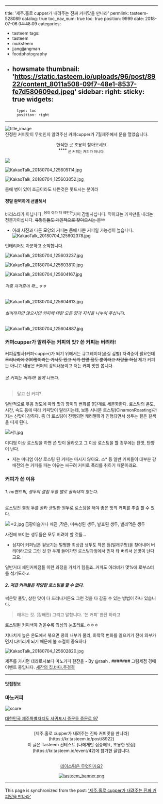 
---
title: '제주.홀로 cupper가 내려주는 진짜 커피맛을 만나라'
permlink: tasteem-528089
catalog: true
toc_nav_num: true
toc: true
position: 9999
date: 2018-07-06 04:48:09
categories:
- tasteem
tags:
- tasteem
- muksteem
- jjangjjangman
- foodphotography
- howsmate
thumbnail: 'https://static.tasteem.io/uploads/96/post/8922/content_8011a508-09f7-48e1-8537-fe7d580609ed.jpeg'
sidebar:
    right:
        sticky: true
widgets:
    -
        type: toc
        position: right
---


![title_image](https://static.tasteem.io/uploads/96/post/8922/content_8011a508-09f7-48e1-8537-fe7d580609ed.jpeg)
<br/>
진정한 커피맛이 무엇인지 알려주신
커퍼cupper가  7월제주에서 문을 열었습니다.

<center>한적한 곳
조용히 찾아오세요</center>
<center>****
<sub>쓴 커피는 커피가 아니다.</sub></center>

![](https://steemitimages.com/DQmT13qHqTU2Ra6MC8ucFrePXPqF21kQzkr72kedVoxRJLN/구분선_월계관.png)


![KakaoTalk_20180704_125605114.jpg](https://static.tasteem.io/uploads/image/image/27471/content_d0c3af40-0402-428c-a301-c2e4172b27de.jpeg)

![KakaoTalk_20180704_125603052.jpg](https://static.tasteem.io/uploads/image/image/27476/content_d2b5c815-d008-478a-9527-6cabd6c6a251.jpeg)


몸에 병이 있어 조금이라도 나쁜것은 못드시는 분이라 
#### 정말 완벽하게 선별해서
바리스타가 아닙니다. 
<sup>몸이 아파 더 예민한</sup>커피 감별사십니다.
약이되는 커피만을 내리는 전문가이십니다.
~~유명인들도 개인적으로 찾아오시는 분^^~~

* 아래 사진과 다른 모양의 커피는 몸에 나쁜 커피일 가능성이 높습니다.
![KakaoTalk_20180704_125602378.jpg](https://static.tasteem.io/uploads/image/image/27475/content_d2b5c815-d008-478a-9527-6cabd6c6a251.jpeg)

인테리어도 차분하고 소박합니다.

![KakaoTalk_20180704_125603237.jpg](https://static.tasteem.io/uploads/image/image/27478/content_d2b5c815-d008-478a-9527-6cabd6c6a251.jpeg)


![KakaoTalk_20180704_125603810.jpg](https://static.tasteem.io/uploads/image/image/27479/content_d2b5c815-d008-478a-9527-6cabd6c6a251.jpeg)

![KakaoTalk_20180704_125604167.jpg](https://static.tasteem.io/uploads/image/image/27480/content_d2b5c815-d008-478a-9527-6cabd6c6a251.jpeg)

###### 각종 자격증이 좍...ㅎㅎ 
![KakaoTalk_20180704_125604613.jpg](https://static.tasteem.io/uploads/image/image/27481/content_d2b5c815-d008-478a-9527-6cabd6c6a251.jpeg)

###### 싫어하지만 않으시면 커피에 대한 모든 향과 지식을 나누어 주십니다.


![KakaoTalk_20180704_125604887.jpg](https://static.tasteem.io/uploads/image/image/27486/content_d0c3af40-0402-428c-a301-c2e4172b27de.jpeg)


### 커퍼cupper가 알려주는 커피의 맛? 쓴 커피는 버려라!


커피감별사(커퍼·cupper)가 되기 위해서는 큐그레이더(품질 감별) 자격증이 필요한데 ~~우리나라에 200명이라는 기사도 있고 세계 천명 정도 뿐이라고 자랑을 하심~~
제가 커퍼는 아니고 내용은 커퍼의 강의내용이고 저는 커피 맛만 봅니다.

###### 쓴 커피는 버려라! 몸에 나쁘다.
> 달고 신 커피?

일반적으로 볶음 정도에 따라 맛과 향미의 변화를 9단계로 세분화한다. 로스팅의 온도, 시간, 속도 등에 따라 커피맛이 달라지는데, 보통 시나몬 로스팅(CinamonRoasting)까지는 신맛이 강하다. 좀 더 로스팅이 진행되면 캐러멜화가 진행되면서 생두는 짙은 갈색을 띠게 된다. 

![커1.jpg](https://static.tasteem.io/uploads/image/image/27490/content_d2b5c815-d008-478a-9527-6cabd6c6a251.jpeg)


미디엄 이상 로스팅을 하면 쓴 맛이 올라오고 그 이상 로스팅을 할 경우에는 탄맛, 탄향이 난다.
* 저는 미디엄 이상 로스팅 된 커피는 마시지 않아요. 스* 등 일반 커피들이 대부분 강배전의 쓴 커피를 파는 이유는 싸구려 커피로 폭리를 취하기 때문이래요.   

### 커피가 쓴 이유
###### 1. no핸드픽, 생두의 결점 두를 별로 골라내지 않는다. 
로스팅전 결점 두를 골라 균일한 원두로 로스팅을 해야 좋은 맛의 커피를 추출 할 수 있다.


![ㅋ2.jpg](https://static.tasteem.io/uploads/image/image/27493/content_d2b5c815-d008-478a-9527-6cabd6c6a251.jpeg)
   곰팡이슬거나 깨진 ,작은, 미숙성된 생두, 발효된 생두, 벌레먹은 생두


사진에 보이는 생두들은 모두 버려야 할 것들...
* 심지어 커퍼님은 겉보기는 멀쩡한 최상급 생두도 작은 점(벌래구멍)을 찾아내어 버리더라고요
그런 것 한 두개 들어가면 로스팅과정에서 먼저 타 버려서 쓴맛이 난다고요.

일반거대 체인커피점들 이런 과정을 거치기 힘들죠..커피도 아라비카 몇%에 로부스터를 섞기도하고
 
##### 2. 저급 커피들은 적당한 로스팅을 할 수 없다. 
썩은맛 풀맛, 상한 맛이 다 드러나거든요 그런 것을 다 감출 수 있는 방법이 하나 있습니다. 
> 태우는 것. (강배전) 그리고 말합니다. ‘쓴 커피’ 한잔 하라고

로스팅된 커피색이 검을수록 의심의 눈초리로..ㅎㅎㅎ

지나치게 높은 온도에서 볶으면 콩의 내부가 물리, 화학적 변화를 일으키기 전에 외부가 먼저 타버리게 되기 때문에 불 조절이 중요하다

![KakaoTalk_20180704_125602820.jpg](https://static.tasteem.io/uploads/image/image/27498/content_d2b5c815-d008-478a-9527-6cabd6c6a251.jpeg)

제주를 가시면 테라로사보다 마노커피 한잔을 -
By @raah . 
####### 그림세점 경매 이벤트 중입니다. 
[세잔의 집,바다,주경결](https://steemit.com/colorchallenge/@raah/colorchallenge-thursday-green-video-3)

---------------------
#### 맛집정보
### 마노커피
![score](https://static.tasteem.io/images/steem/3Crowns.png)

[대한민국 제주특별자치도 서귀포시 중문동 중문로 97](https://kr.tasteem.io/post/8922#map)

-----------------------------------------
<center>[제주.홀로 cupper가 내려주는 진짜 커피맛을 만나라](https://kr.tasteem.io/post/8922)
<br/>이 글은 Tasteem 컨테스트
 [나에게만 집중해요,  조용한 맛집](https://kr.tasteem.io/event/42)에 참가한 글입니다.

<br/>[테이스팀은 무엇인가요?](https://kr.tasteem.io/about)

[![tasteem_banner.png](https://static.tasteem.io/images/tasteem_banner_v2.png)](https://kr.tasteem.io)</center>

- - -

This page is synchronized from the post: ['제주.홀로 cupper가 내려주는 진짜 커피맛을 만나라'](https://steemit.com/@raah/tasteem-528089)
